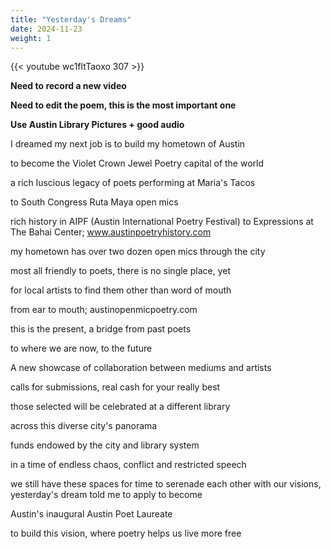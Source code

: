 ```yaml
---
title: "Yesterday's Dreams"
date: 2024-11-23
weight: 1
---
```

{{< youtube wc1fltTaoxo 307 >}}

**Need to record a new video**

**Need to edit the poem, this is the most important one**

**Use Austin Library Pictures + good audio**

I dreamed my next job is to build my hometown of Austin

to become the Violet Crown Jewel Poetry capital of the world

a rich luscious legacy of poets performing at Maria's Tacos

to South Congress Ruta Maya open mics

rich history in AIPF (Austin International Poetry Festival) to Expressions at The Bahai Center; www.austinpoetryhistory.com

my hometown has over two dozen open mics through the city

most all friendly to poets, there is no single place, yet

for local artists to find them other than word of mouth

from ear to mouth; austinopenmicpoetry.com

this is the present, a bridge from past poets

to where we are now, to the future

A new showcase of collaboration between mediums and artists

calls for submissions, real cash for your really best

those selected will be celebrated at a different library

across this diverse city's panorama

funds endowed by the city and library system

in a time of endless chaos, conflict and restricted speech

we still have these spaces for time to serenade each other with our visions, yesterday's dream told me to apply to become

Austin's inaugural Austin Poet Laureate

to build this vision, where poetry helps us live more free

